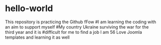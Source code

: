 # hello-world
This repository is practicing the Github fFow
#I am learning the coding with an aim to support myself
#My country Ukraine surviving the war for the third year and it is #difficult for me to find a job
I am 56
Love Joomla templates and learning it as well
